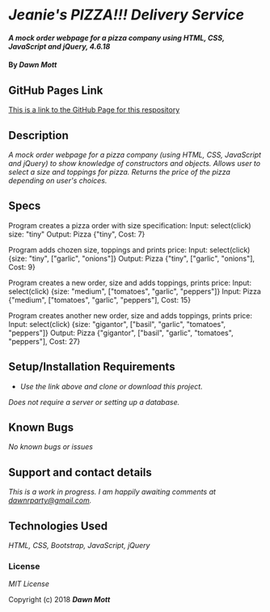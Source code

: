 # _Jeanie's PIZZA!!! Delivery Service_

#### _A mock order webpage for a pizza company using HTML, CSS, JavaScript and jQuery, 4.6.18_

#### By _**Dawn Mott**_

## GitHub Pages Link
[This is a link to the GitHub Page for this respository](https://dawnabelle.github.io/PIZZA/)

## Description

_A mock order webpage for a pizza company (using HTML, CSS, JavaScript and jQuery) to show knowledge of constructors and objects.
Allows user to select a size and toppings for pizza.
Returns the price of the pizza depending on user's choices._

## Specs

Program creates a pizza order with size specification:
Input: select(click) size: "tiny"
Output: Pizza {"tiny", Cost: 7}

Program adds chozen size, toppings and prints price:
Input: select(click) {size: "tiny", ["garlic", "onions"]}
Output: Pizza {"tiny", ["garlic", "onions"], Cost: 9}

Program creates a new order, size and adds toppings, prints price:
Input: select(click) {size: "medium", ["tomatoes", "garlic", "peppers"]}
Input: Pizza {"medium", ["tomatoes", "garlic", "peppers"], Cost: 15}

Program creates another new order, size and adds toppings, prints price:
Input: select(click) {size: "gigantor", ["basil", "garlic", "tomatoes", "peppers"]}
Output: Pizza {"gigantor", ["basil", "garlic", "tomatoes", "peppers"], Cost: 27}

## Setup/Installation Requirements

* _Use the link above and clone or download this project._

_Does not require a server or setting up a database._

## Known Bugs

_No known bugs or issues_

## Support and contact details

_This is a work in progress. I am happily awaiting comments at dawnrparty@gmail.com._

## Technologies Used

_HTML, CSS, Bootstrap, JavaScript, jQuery_

### License

*MIT License*

Copyright (c) 2018 **_Dawn Mott_**
